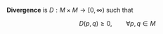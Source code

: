**Divergence** is $D: M \times M \to [0, \infty)$ such that

$$
D(p, q) \geqslant 0, \qquad \forall p, q \in M
$$